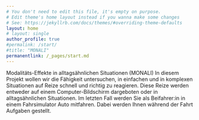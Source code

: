 ```yaml
---
# You don't need to edit this file, it's empty on purpose.
# Edit theme's home layout instead if you wanna make some changes
# See: https://jekyllrb.com/docs/themes/#overriding-theme-defaults
layout: home
# layout: single
author_profile: true
#permalink: /start/
#title: "MONALI"
permanentlink: /_pages/start.md
---
```


Modalitäts-Effekte in alltagsähnlichen Situationen (MONALI)
In diesem Projekt wollen wir die Fähigkeit untersuchen, in einfachen und in komplexen Situationen auf Reize schnell und richtig zu reagieren. 
Diese Reize werden entweder auf einem Computer-Bildschirm dargeboten oder in alltagsähnlichen Situationen. 
Im letzten Fall werden Sie als Beifahrer:in in einem Fahrsimulator Auto mitfahren. 
Dabei werden Ihnen während der Fahrt Aufgaben gestellt. 
